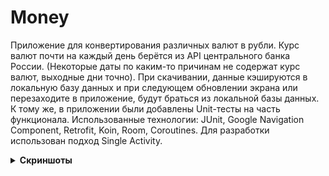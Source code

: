 # Money

Приложение для конвертирования различных валют в рубли. Курс валют почти на каждый день берётся из API центрального банка России. (Некоторые даты по каким-то причинам не содержат курс валют, выходные дни точно).
При скачивании, данные кэшируются в локальную базу данных и при следующем обновлении экрана или перезаходите в приложение, будут браться из локальной базы данных.
К тому же, в приложении были добавлены Unit-тесты на часть функционала. 
Использованные технологии: JUnit, Google Navigation Component, Retrofit, Koin, Room, Coroutines. Для разработки использован подход Single Activity. 

<details>
<summary><b>Скриншоты</b></summary>
    	<br>1. Главный экран приложения:
        ![Imgur](https://i.imgur.com/vibo7mk.jpg)
        <br>2. Экран ошибки:
        ![Imgur](https://i.imgur.com/SaILIRS.jpg)
        <br>3. Выбор даты, на которую необходимо получить списиок курсов валют:
        ![Imgur](https://i.imgur.com/dmx7Vow.jpg)
        <br>4. Экран конвертирования валют:
        ![alt text](http://i.imgur.com/IfuLLgn.jpg)
        ![Imgur](https://i.imgur.com/bXH7wWM.jpg)
        ![Imgur](https://i.imgur.com/k6HB13g.jpg)
        ![Imgur](https://i.imgur.com/b4tO4dD.jpg)
    <img src="https://i.imgur.com/b4tO4dD.jpg" width="128"/>
</details>
